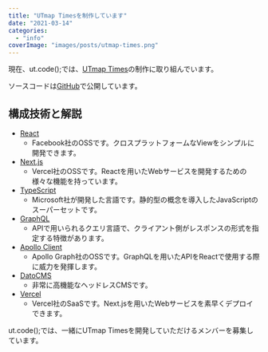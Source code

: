 ```yaml
---
title: "UTmap Timesを制作しています"
date: "2021-03-14"
categories: 
  - "info"
coverImage: "images/posts/utmap-times.png"
---
```


現在、ut.code();では、[UTmap Times](https://utmap.jp/)の制作に取り組んでいます。

ソースコードは[GitHub](https://github.com/ut-code/utmap-times)で公開しています。

## 構成技術と解説

- [React](https://reactjs.org/)
    - Facebook社のOSSです。クロスプラットフォームなViewをシンプルに開発できます。
- [Next.js](https://nextjs.org/)
    - Vercel社のOSSです。Reactを用いたWebサービスを開発するための様々な機能を持っています。
- [TypeScript](https://nextjs.org/)
    - Microsoft社が開発した言語です。静的型の概念を導入したJavaScriptのスーパーセットです。
- [GraphQL](https://graphql.org/)
    - APIで用いられるクエリ言語で、クライアント側がレスポンスの形式を指定する特徴があります。
- [Apollo Client](https://www.apollographql.com/)
    - Apollo Graph社のOSSです。GraphQLを用いたAPIをReactで使用する際に威力を発揮します。
- [DatoCMS](https://www.datocms.com/)
    - 非常に高機能なヘッドレスCMSです。
- [Vercel](https://vercel.com/)
    - Vercel社のSaaSです。Next.jsを用いたWebサービスを素早くデプロイできます。

ut.code();では、一緒にUTmap Timesを開発していただけるメンバーを募集しています。
